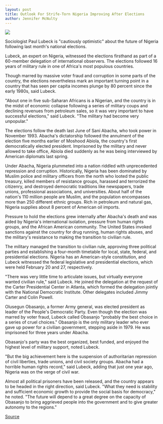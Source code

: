 ```yaml
---
layout: post
title: Outlook For Strife-Torn Nigeria Improving After Elections
author: Jennifer McNulty
---
```


![][3]

Sociologist Paul Lubeck is "cautiously optimistic" about the future of Nigeria following last month's national elections.

Lubeck, an expert on Nigeria, witnessed the elections firsthand as part of a 60-member delegation of international observers. The elections followed 16 years of military rule in one of Africa's most populous countries.

Though marred by massive voter fraud and corruption in some parts of the country, the elections nevertheless mark an important turning point in a country that has seen per capita incomes plunge by 80 percent since the early 1980s, said Lubeck.

"About one in five sub-Saharan Africans is a Nigerian, and the country is in the midst of economic collapse following a series of military coups and declining revenues from petroleum sales, so it was very important to have successful elections," said Lubeck. "The military had become very unpopular."

The elections follow the death last June of Sani Abacha, who took power in November 1993. Abacha's dictatorship followed the annulment of the election five months earlier of Moshood Abiola, the country's first democratically elected president. Imprisoned by the military and never allowed to take office, Abiola died suddenly as he was being interviewed by American diplomats last spring.

Under Abacha, Nigeria plummeted into a nation riddled with unprecedented repression and corruption. Historically, Nigeria has been dominated by Muslim police and military officers from the north who looted the public treasury, killed members of resistance groups, harassed and terrorized the citizenry, and destroyed democratic traditions like newspapers, trade unions, professional associations, and universities. About half of the nation's 110 million people are Muslim, and the population encompasses more than 250 different ethnic groups. Rich in petroleum and natural gas, Nigeria supplies about 8 percent of American oil imports.

Pressure to hold the elections grew internally after Abacha's death and was aided by Nigeria's international isolation, pressure from human rights groups, and the African American community. The United States invoked sanctions against the country for drug running, human rights abuses, and the military's resistance to making the transition to civilian rule.

The military managed the transition to civilian rule, approving three political parties and establishing a four-month timetable for local, state, federal, and presidential elections. Nigeria has an American-style constitution, and Lubeck witnessed the federal legislative and presidential elections, which were held February 20 and 27, respectively.

"There was very little time to articulate issues, but virtually everyone wanted civilian rule," said Lubeck. He joined the delegation at the request of the Carter Presidential Center in Atlanta, which formed the delegation jointly with the National Democratic Institute. Other delegates included Jimmy Carter and Colin Powell.

Olusegun Obasanjo, a former Army general, was elected president as leader of the People's Democratic Party. Even though the election was marred by voter fraud, Lubeck called Obasanjo "probably the best choice in a series of cruel choices." Obasanjo is the only military leader who ever gave up power for a civilian government, stepping aside in 1979. He was imprisoned for three years under Abacha.

Obasanjo's party was the best organized, best funded, and enjoyed the highest level of military support, noted Lubeck.

"But the big achievement here is the suspension of authoritarian repression of civil liberties, trade unions, and civil society groups. Abacha had a horrible human rights record," said Lubeck, adding that just one year ago, Nigeria was on the verge of civil war.

Almost all political prisoners have been released, and the country appears to be headed in the right direction, said Lubeck. "What they need is stability and sufficient economic growth to provide the social basis for democracy," he noted. "The future will depend to a great degree on the capacity of Obasanjo to bring aggrieved people into the government and to give greater autonomy to the regions."

[3]: http://www1.ucsc.edu/oncampus/currents/98-99/art/africa.map.99-03-22.jpg

[Source](http://www1.ucsc.edu/oncampus/currents/98-99/03-22/nigeria.htm "Permalink to Paul Lubeck witnesses Nigera elections: 03-22-99")
